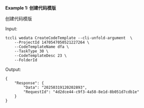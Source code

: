 **Example 1: 创建代码模版**

创建代码模版

Input: 

```
tccli wedata CreateCodeTemplate --cli-unfold-argument  \
    --ProjectId 1470547050521227264 \
    --CodeTemplateName dfa \
    --TaskType 30 \
    --CodeTemplateDesc 23 \
    --FolderId 
```

Output: 
```
{
    "Response": {
        "Data": "20250319120202893",
        "RequestId": "4d2dce44-c9f3-4a58-8e1d-8b051d7cdb1e"
    }
}
```

